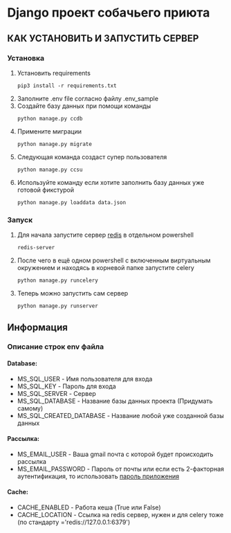 # Django проект собачьего приюта

## КАК УСТАНОВИТЬ И ЗАПУСТИТЬ СЕРВЕР

### Установка

1. Установить requirements
    ```shell
    pip3 install -r requirements.txt
    ```
2. Заполните .env file согласно файлу .env_sample
3. Создайте базу данных при помощи команды
   ```shell
   python manage.py ccdb
   ```
4. Примените миграции
   ```shell
   python manage.py migrate
   ```
5. Следующая команда создаст супер пользователя
   ```shell
   python manage.py ccsu
   ```
6. Используйте команду если хотите заполнить базу данных уже готовой фикстурой
   ```shell
   python manage.py loaddata data.json
   ```
### Запуск
1. Для начала запустите сервер [redis](https://skillbox.ru/media/base/kak_ustanovit_redis_v_os_windows_bez_ispolzovaniya_docker/) в отдельном powershell
   ```shell
   redis-server
   ```
2. После чего в ещё одном powershell с включенным виртуальным окружением и находясь в корневой папке запустите celery
   ```shell
   python manage.py runcelery
   ```
3. Теперь можно запустить сам сервер
   ```shell
   python manage.py runserver
   ```
   
## Информация

### Описание строк env файла

#### Database:
- MS_SQL_USER - Имя пользователя для входа
- MS_SQL_KEY - Пароль для входа
- MS_SQL_SERVER - Сервер
- MS_SQL_DATABASE - Название базы данных проекта (Придумать самому)
- MS_SQL_CREATED_DATABASE - Название любой уже созданной базы данных

#### Рассылка:
- MS_EMAIL_USER - Ваша gmail почта с которой будет происходить рассылка
- MS_EMAIL_PASSWORD - Пароль от почты или если есть 2-факторная аутентификация, то использовать [пароль приложения](https://support.google.com/accounts/answer/185833?hl=ru)

#### Cache:
- CACHE_ENABLED - Работа кеша (True или False)
- CACHE_LOCATION - Ссылка на redis сервер, нужен и для celery тоже (по стандарту ='redis://127.0.0.1:6379')